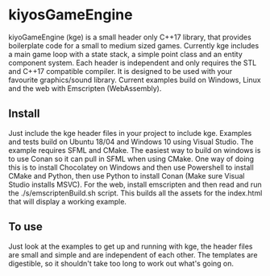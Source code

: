 # kiyosGameEngine
kiyoGameEngine (kge) is a small header only C++17 library, that provides boilerplate code for a small to medium sized games. Currently kge includes a main game loop with a state stack, a simple point class and an entity component system. Each header is independent and only requires the STL and C++17 compatible compiler. It is designed to be used with your favourite graphics/sound library. Current examples build on Windows, Linux and the web with Emscripten (WebAssembly).

## Install
Just include the kge header files in your project to include kge. Examples and tests build on Ubuntu 18/04 and Windows 10 using Visual Studio. The example requires SFML and CMake. The easiest way to build on windows is to use Conan so it can pull in SFML when using CMake. One way of doing this is to install Chocolatey on Windows and then use Powershell to install CMake and Python, then use Python to install Conan (Make sure Visual Studio installs MSVC).
For the web, install emscripten and then read and run the ./s/emscriptenBuild.sh script. This builds all the assets for the index.html that will display a working example.

## To use 
Just look at the examples to get up and running with kge, the header files are small and simple and are independent of each other. The templates are digestible, so it shouldn't take too long to work out what's going on. 


